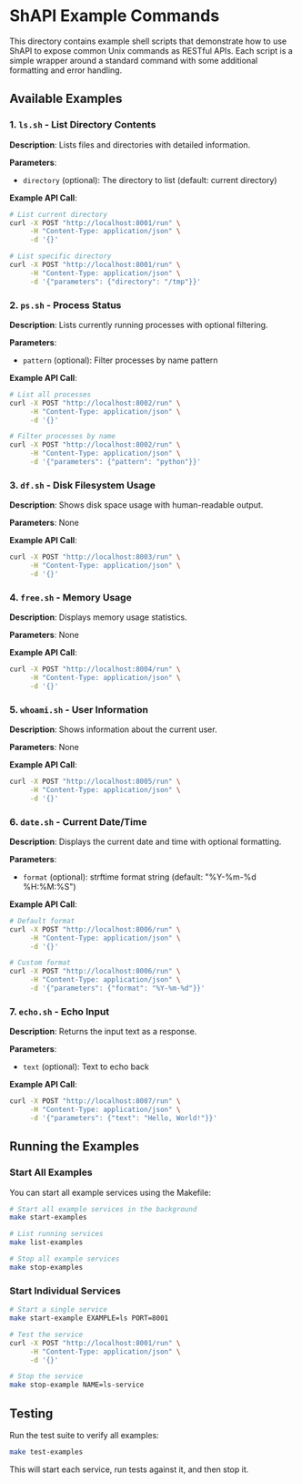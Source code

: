 # ShAPI Example Commands

This directory contains example shell scripts that demonstrate how to use ShAPI to expose common Unix commands as RESTful APIs. Each script is a simple wrapper around a standard command with some additional formatting and error handling.

## Available Examples

### 1. `ls.sh` - List Directory Contents

**Description**: Lists files and directories with detailed information.

**Parameters**:
- `directory` (optional): The directory to list (default: current directory)

**Example API Call**:
```bash
# List current directory
curl -X POST "http://localhost:8001/run" \
     -H "Content-Type: application/json" \
     -d '{}'

# List specific directory
curl -X POST "http://localhost:8001/run" \
     -H "Content-Type: application/json" \
     -d '{"parameters": {"directory": "/tmp"}}'
```

### 2. `ps.sh` - Process Status

**Description**: Lists currently running processes with optional filtering.

**Parameters**:
- `pattern` (optional): Filter processes by name pattern

**Example API Call**:
```bash
# List all processes
curl -X POST "http://localhost:8002/run" \
     -H "Content-Type: application/json" \
     -d '{}'

# Filter processes by name
curl -X POST "http://localhost:8002/run" \
     -H "Content-Type: application/json" \
     -d '{"parameters": {"pattern": "python"}}'
```

### 3. `df.sh` - Disk Filesystem Usage

**Description**: Shows disk space usage with human-readable output.

**Parameters**: None

**Example API Call**:
```bash
curl -X POST "http://localhost:8003/run" \
     -H "Content-Type: application/json" \
     -d '{}'
```

### 4. `free.sh` - Memory Usage

**Description**: Displays memory usage statistics.

**Parameters**: None

**Example API Call**:
```bash
curl -X POST "http://localhost:8004/run" \
     -H "Content-Type: application/json" \
     -d '{}'
```

### 5. `whoami.sh` - User Information

**Description**: Shows information about the current user.

**Parameters**: None

**Example API Call**:
```bash
curl -X POST "http://localhost:8005/run" \
     -H "Content-Type: application/json" \
     -d '{}'
```

### 6. `date.sh` - Current Date/Time

**Description**: Displays the current date and time with optional formatting.

**Parameters**:
- `format` (optional): strftime format string (default: "%Y-%m-%d %H:%M:%S")

**Example API Call**:
```bash
# Default format
curl -X POST "http://localhost:8006/run" \
     -H "Content-Type: application/json" \
     -d '{}'

# Custom format
curl -X POST "http://localhost:8006/run" \
     -H "Content-Type: application/json" \
     -d '{"parameters": {"format": "%Y-%m-%d"}}'
```

### 7. `echo.sh` - Echo Input

**Description**: Returns the input text as a response.

**Parameters**:
- `text` (optional): Text to echo back

**Example API Call**:
```bash
curl -X POST "http://localhost:8007/run" \
     -H "Content-Type: application/json" \
     -d '{"parameters": {"text": "Hello, World!"}}'
```

## Running the Examples

### Start All Examples

You can start all example services using the Makefile:

```bash
# Start all example services in the background
make start-examples

# List running services
make list-examples

# Stop all example services
make stop-examples
```

### Start Individual Services

```bash
# Start a single service
make start-example EXAMPLE=ls PORT=8001

# Test the service
curl -X POST "http://localhost:8001/run" \
     -H "Content-Type: application/json" \
     -d '{}'

# Stop the service
make stop-example NAME=ls-service
```

## Testing

Run the test suite to verify all examples:

```bash
make test-examples
```

This will start each service, run tests against it, and then stop it.
